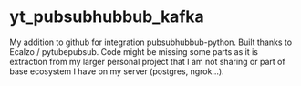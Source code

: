 # yt_pubsubhubbub_kafka
My addition to github for integration pubsubhubbub-python. Built thanks to  Ecalzo / pytubepubsub. Code might be missing some parts as it is extraction from my larger personal project that I am not sharing or part of base ecosystem I have on my server (postgres, ngrok...). 
